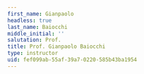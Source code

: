 ```yaml
---
first_name: Gianpaolo
headless: true
last_name: Baiocchi
middle_initial: ''
salutation: Prof.
title: Prof. Gianpaolo Baiocchi
type: instructor
uid: fef099ab-55af-39a7-0220-585b43ba1954
---
```

